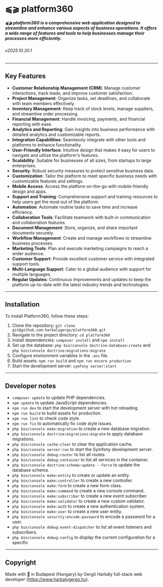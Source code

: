 # ⫹⫺ platform360
##### ⫹⫺ platform360 is a comprehensive web application designed to streamline and enhance various aspects of business operations. It offers a wide range of features and tools to help businesses manage their processes more efficiently.
###### v2025.10.20.1

---

## Key Features
- **Customer Relationship Management (CRM)**: Manage customer interactions, track leads, and improve customer satisfaction.
- **Project Management**: Organize tasks, set deadlines, and collaborate with team members effectively.
- **Inventory Management**: Keep track of stock levels, manage suppliers, and streamline order processing.
- **Financial Management**: Handle invoicing, payments, and financial reporting with ease.
- **Analytics and Reporting**: Gain insights into business performance with detailed analytics and customizable reports.
- **Integration Capabilities**: Seamlessly integrate with other tools and platforms to enhance functionality.
- **User-Friendly Interface**: Intuitive design that makes it easy for users to navigate and utilize the platform's features.
- **Scalability**: Suitable for businesses of all sizes, from startups to large enterprises.
- **Security**: Robust security measures to protect sensitive business data.
- **Customization**: Tailor the platform to meet specific business needs with customizable features and settings.
- **Mobile Access**: Access the platform on-the-go with mobile-friendly design and apps.
- **Support and Training**: Comprehensive support and training resources to help users get the most out of the platform.
- **Automation**: Automate routine tasks to save time and increase efficiency.
- **Collaboration Tools**: Facilitate teamwork with built-in communication and collaboration features.
- **Document Management**: Store, organize, and share important documents securely.
- **Workflow Management**: Create and manage workflows to streamline business processes.
- **Marketing Tools**: Plan and execute marketing campaigns to reach a wider audience.
- **Customer Support**: Provide excellent customer service with integrated support tools.
- **Multi-Language Support**: Cater to a global audience with support for multiple languages.
- **Regular Updates**: Continuous improvements and updates to keep the platform up-to-date with the latest industry trends and technologies.

---

## Installation
To install Platform360, follow these steps:
1. Clone the repository: `git clone git@github.com:harkalygergo/platform360.git`
2. Navigate to the project directory: `cd platform360`
3. Install dependencies: `composer install` and `npm install`
4. Set up the database: `php bin/console doctrine:database:create` and `php bin/console doctrine:migrations:migrate`
5. Configure environment variables in the `.env` file.
6. Build assets: `npm run build` and `npm run encore production`
7. Start the development server: `symfony server:start`

---

## Developer notes

- `composer update` to update PHP dependencies.
- `npm update` to update JavaScript dependencies.
- `npm run dev` to start the development server with hot reloading.
- `npm run build` to build assets for production.
- `npm run lint` to check code style.
- `npm run fix` to automatically fix code style issues.
- `php bin/console make:migration` to create a new database migration.
- `php bin/console doctrine:migrations:migrate` to apply database migrations.
- `php bin/console cache:clear` to clear the application cache.
- `php bin/console server:run` to start the Symfony development server.
- `php bin/console debug:router` to list all routes.
- `php bin/console debug:container` to list all services in the container.
- `php bin/console doctrine:schema:update --force` to update the database schema.
- `php bin/console make:entity` to create or update an entity.
- `php bin/console make:controller` to create a new controller.
- `php bin/console make:form` to create a new form class.
- `php bin/console make:command` to create a new console command.
- `php bin/console make:subscriber` to create a new event subscriber.
- `php bin/console make:validator` to create a new custom validator.
- `php bin/console make:auth` to create a new authentication system.
- `php bin/console make:user` to create a new user entity.
- `php bin/console security:encode-password` to encode a password for a user.
- `php bin/console debug:event-dispatcher` to list all event listeners and subscribers.
- `php bin/console debug:config` to display the current configuration for a specific

---

## Copyright

Made with 💚 in Budapest (Hungary) by Gergő Harkály full-stack web developer (https://www.harkalygergo.hu).
